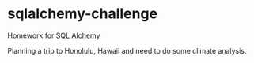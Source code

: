 # sqlalchemy-challenge
Homework for SQL Alchemy

Planning a trip to Honolulu, Hawaii and need to do some climate analysis.
